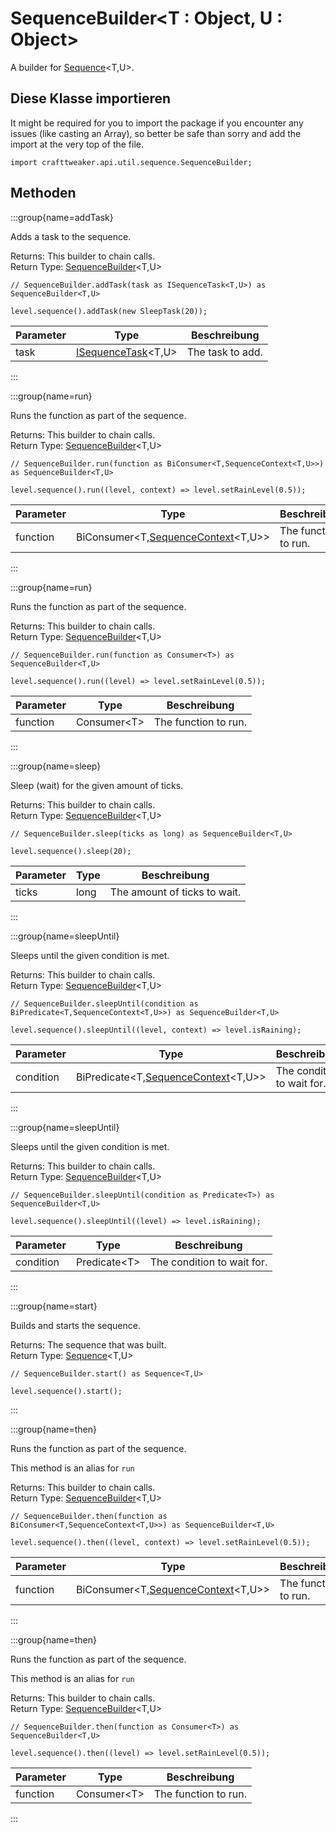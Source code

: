 # SequenceBuilder&LT;T : Object, U : Object&GT;

A builder for [Sequence](/vanilla/api/util/sequence/Sequence)&lt;T,U&gt;.

## Diese Klasse importieren

It might be required for you to import the package if you encounter any issues (like casting an Array), so better be safe than sorry and add the import at the very top of the file.
```zenscript
import crafttweaker.api.util.sequence.SequenceBuilder;
```


## Methoden

:::group{name=addTask}

Adds a task to the sequence.

Returns: This builder to chain calls.  
Return Type: [SequenceBuilder](/vanilla/api/util/sequence/SequenceBuilder)&lt;T,U&gt;

```zenscript
// SequenceBuilder.addTask(task as ISequenceTask<T,U>) as SequenceBuilder<T,U>

level.sequence().addTask(new SleepTask(20));
```

| Parameter | Type                                                                             | Beschreibung     |
| --------- | -------------------------------------------------------------------------------- | ---------------- |
| task      | [ISequenceTask](/vanilla/api/sequence/task/ISequenceTask)&lt;T,U&gt; | The task to add. |


:::

:::group{name=run}

Runs the function as part of the sequence.

Returns: This builder to chain calls.  
Return Type: [SequenceBuilder](/vanilla/api/util/sequence/SequenceBuilder)&lt;T,U&gt;

```zenscript
// SequenceBuilder.run(function as BiConsumer<T,SequenceContext<T,U>>) as SequenceBuilder<T,U>

level.sequence().run((level, context) => level.setRainLevel(0.5));
```

| Parameter | Type                                                                                                                 | Beschreibung         |
| --------- | -------------------------------------------------------------------------------------------------------------------- | -------------------- |
| function  | BiConsumer&lt;T,[SequenceContext](/vanilla/api/util/sequence/SequenceContext)&lt;T,U&gt;&gt; | The function to run. |


:::

:::group{name=run}

Runs the function as part of the sequence.

Returns: This builder to chain calls.  
Return Type: [SequenceBuilder](/vanilla/api/util/sequence/SequenceBuilder)&lt;T,U&gt;

```zenscript
// SequenceBuilder.run(function as Consumer<T>) as SequenceBuilder<T,U>

level.sequence().run((level) => level.setRainLevel(0.5));
```

| Parameter | Type                          | Beschreibung         |
| --------- | ----------------------------- | -------------------- |
| function  | Consumer&lt;T&gt; | The function to run. |


:::

:::group{name=sleep}

Sleep (wait) for the given amount of ticks.

Returns: This builder to chain calls.  
Return Type: [SequenceBuilder](/vanilla/api/util/sequence/SequenceBuilder)&lt;T,U&gt;

```zenscript
// SequenceBuilder.sleep(ticks as long) as SequenceBuilder<T,U>

level.sequence().sleep(20);
```

| Parameter | Type | Beschreibung                 |
| --------- | ---- | ---------------------------- |
| ticks     | long | The amount of ticks to wait. |


:::

:::group{name=sleepUntil}

Sleeps until the given condition is met.

Returns: This builder to chain calls.  
Return Type: [SequenceBuilder](/vanilla/api/util/sequence/SequenceBuilder)&lt;T,U&gt;

```zenscript
// SequenceBuilder.sleepUntil(condition as BiPredicate<T,SequenceContext<T,U>>) as SequenceBuilder<T,U>

level.sequence().sleepUntil((level, context) => level.isRaining);
```

| Parameter | Type                                                                                                                  | Beschreibung               |
| --------- | --------------------------------------------------------------------------------------------------------------------- | -------------------------- |
| condition | BiPredicate&lt;T,[SequenceContext](/vanilla/api/util/sequence/SequenceContext)&lt;T,U&gt;&gt; | The condition to wait for. |


:::

:::group{name=sleepUntil}

Sleeps until the given condition is met.

Returns: This builder to chain calls.  
Return Type: [SequenceBuilder](/vanilla/api/util/sequence/SequenceBuilder)&lt;T,U&gt;

```zenscript
// SequenceBuilder.sleepUntil(condition as Predicate<T>) as SequenceBuilder<T,U>

level.sequence().sleepUntil((level) => level.isRaining);
```

| Parameter | Type                           | Beschreibung               |
| --------- | ------------------------------ | -------------------------- |
| condition | Predicate&lt;T&gt; | The condition to wait for. |


:::

:::group{name=start}

Builds and starts the sequence.

Returns: The sequence that was built.  
Return Type: [Sequence](/vanilla/api/util/sequence/Sequence)&lt;T,U&gt;

```zenscript
// SequenceBuilder.start() as Sequence<T,U>

level.sequence().start();
```

:::

:::group{name=then}

Runs the function as part of the sequence.

 This method is an alias for `run`

Returns: This builder to chain calls.  
Return Type: [SequenceBuilder](/vanilla/api/util/sequence/SequenceBuilder)&lt;T,U&gt;

```zenscript
// SequenceBuilder.then(function as BiConsumer<T,SequenceContext<T,U>>) as SequenceBuilder<T,U>

level.sequence().then((level, context) => level.setRainLevel(0.5));
```

| Parameter | Type                                                                                                                 | Beschreibung         |
| --------- | -------------------------------------------------------------------------------------------------------------------- | -------------------- |
| function  | BiConsumer&lt;T,[SequenceContext](/vanilla/api/util/sequence/SequenceContext)&lt;T,U&gt;&gt; | The function to run. |


:::

:::group{name=then}

Runs the function as part of the sequence.

 This method is an alias for `run`

Returns: This builder to chain calls.  
Return Type: [SequenceBuilder](/vanilla/api/util/sequence/SequenceBuilder)&lt;T,U&gt;

```zenscript
// SequenceBuilder.then(function as Consumer<T>) as SequenceBuilder<T,U>

level.sequence().then((level) => level.setRainLevel(0.5));
```

| Parameter | Type                          | Beschreibung         |
| --------- | ----------------------------- | -------------------- |
| function  | Consumer&lt;T&gt; | The function to run. |


:::


